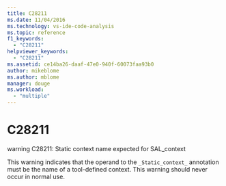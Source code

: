 ```yaml
---
title: C28211
ms.date: 11/04/2016
ms.technology: vs-ide-code-analysis
ms.topic: reference
f1_keywords:
  - "C28211"
helpviewer_keywords:
  - "C28211"
ms.assetid: ce14ba26-daaf-47e0-940f-60073faa93b0
author: mikeblome
ms.author: mblome
manager: douge
ms.workload:
  - "multiple"
---
```

# C28211
warning C28211: Static context name expected for SAL_context

 This warning indicates that the operand to the `_Static_context_` annotation must be the name of a tool-defined context. This warning should never occur in normal use.